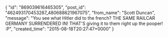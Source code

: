  {
   "id": "869039616465305",
   "post_id": "462493170453287_480688621967075",
   "from_name": "Scott Duncan",
   "message": "You see what Hitler did to the french? THE SAME RAILCAR GERMANY SURRENDERED IN! THAT'S giving it to them right up the pooper! :P",
   "created_time": "2015-08-18T20:27:47+0000"
 }
